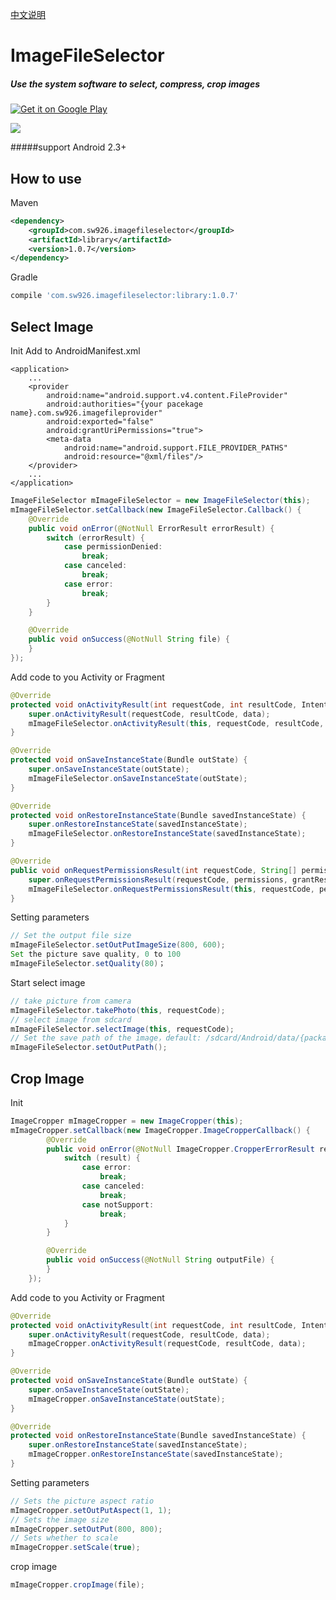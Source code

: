 [中文说明](README-zh.md)

# ImageFileSelector
##### Use the system software to select, compress, crop images

[![Get it on Google Play](http://www.android.com/images/brand/get_it_on_play_logo_small.png)](http://play.google.com/store/apps/details?id=com.sw926.imagefileselector.example)

<a href="http://www.methodscount.com/?lib=com.sw926.imagefileselector%3Alibrary%3A%2B"><img src="https://img.shields.io/badge/Methods and size-core: 273 | deps: 10413 | 33 KB-e91e63.svg"/></a>

#####support Android 2.3+

How to use
----------
Maven

```xml
<dependency>
    <groupId>com.sw926.imagefileselector</groupId>
    <artifactId>library</artifactId>
    <version>1.0.7</version>
</dependency>
```
Gradle

```gradle
compile 'com.sw926.imagefileselector:library:1.0.7'
```


Select Image
----------
Init
Add to AndroidManifest.xml
```
<application>
    ...
    <provider
        android:name="android.support.v4.content.FileProvider"
        android:authorities="{your pacekage name}.com.sw926.imagefileprovider"
        android:exported="false"
        android:grantUriPermissions="true">
        <meta-data
            android:name="android.support.FILE_PROVIDER_PATHS"
            android:resource="@xml/files"/>
    </provider>
    ...
</application>
```

``` java
ImageFileSelector mImageFileSelector = new ImageFileSelector(this);
mImageFileSelector.setCallback(new ImageFileSelector.Callback() {
    @Override
    public void onError(@NotNull ErrorResult errorResult) {
        switch (errorResult) {
            case permissionDenied:
                break;
            case canceled:
                break;
            case error:
                break;
        }
    }

    @Override
    public void onSuccess(@NotNull String file) {
    }
});
```
Add code to you Activity or Fragment
```java
@Override
protected void onActivityResult(int requestCode, int resultCode, Intent data) {
    super.onActivityResult(requestCode, resultCode, data);
    mImageFileSelector.onActivityResult(this, requestCode, resultCode, data);
}

@Override
protected void onSaveInstanceState(Bundle outState) {
    super.onSaveInstanceState(outState);
    mImageFileSelector.onSaveInstanceState(outState);
}

@Override
protected void onRestoreInstanceState(Bundle savedInstanceState) {
    super.onRestoreInstanceState(savedInstanceState);
    mImageFileSelector.onRestoreInstanceState(savedInstanceState);
}

@Override
public void onRequestPermissionsResult(int requestCode, String[] permissions, int[] grantResults) {
    super.onRequestPermissionsResult(requestCode, permissions, grantResults);
    mImageFileSelector.onRequestPermissionsResult(this, requestCode, permissions, grantResults);
}
```
Setting parameters
```java
// Set the output file size
mImageFileSelector.setOutPutImageSize(800, 600);
Set the picture save quality, 0 to 100
mImageFileSelector.setQuality(80)；
```
Start select image
```java
// take picture from camera
mImageFileSelector.takePhoto(this, requestCode);
// select image from sdcard
mImageFileSelector.selectImage(this, requestCode);
// Set the save path of the image，default: /sdcard/Android/data/{packagename}/cache/images/
mImageFileSelector.setOutPutPath();
```


Crop Image
----------
Init
```java
ImageCropper mImageCropper = new ImageCropper(this);
mImageCropper.setCallback(new ImageCropper.ImageCropperCallback() {
        @Override
        public void onError(@NotNull ImageCropper.CropperErrorResult result) {
            switch (result) {
                case error:
                    break;
                case canceled:
                    break;
                case notSupport:
                    break;
            }
        }

        @Override
        public void onSuccess(@NotNull String outputFile) {
        }
    });
```
Add code to you Activity or Fragment
```java
@Override
protected void onActivityResult(int requestCode, int resultCode, Intent data) {
    super.onActivityResult(requestCode, resultCode, data);
    mImageCropper.onActivityResult(requestCode, resultCode, data);
}

@Override
protected void onSaveInstanceState(Bundle outState) {
    super.onSaveInstanceState(outState);
    mImageCropper.onSaveInstanceState(outState);
}

@Override
protected void onRestoreInstanceState(Bundle savedInstanceState) {
    super.onRestoreInstanceState(savedInstanceState);
    mImageCropper.onRestoreInstanceState(savedInstanceState);
}
```
Setting parameters
```java
// Sets the picture aspect ratio
mImageCropper.setOutPutAspect(1, 1);
// Sets the image size
mImageCropper.setOutPut(800, 800);
// Sets whether to scale
mImageCropper.setScale(true);
```
crop image
```java
mImageCropper.cropImage(file);
```
